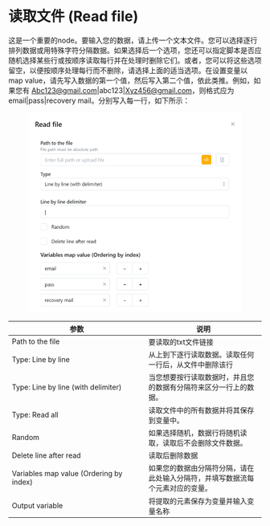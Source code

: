 # 读取文件 (Read file)

这是一个重要的node。要输入您的数据，请上传一个文本文件。您可以选择逐行排列数据或用特殊字符分隔数据。如果选择后一个选项，您还可以指定脚本是否应随机选择某些行或按顺序读取每行并在处理时删除它们。或者，您可以将这些选项留空，以便按顺序处理每行而不删除，请选择上面的适当选项。在设置变量以map value，请先写入数据的第一个值，然后写入第二个值，依此类推。例如，如果您有 Abc123@gmail.com|abc123|Xyz456@gmail.com，则格式应为 email|pass|recovery mail。分别写入每一行，如下所示：

<figure><img src="../../.gitbook/assets/image (10).png" alt=""><figcaption></figcaption></figure>

<table><thead><tr><th width="258">参数</th><th>说明</th></tr></thead><tbody><tr><td>Path to the file</td><td>要读取的txt文件链接</td></tr><tr><td>Type: Line by line</td><td>从上到下逐行读取数据。读取任何一行后，从文件中删除该行</td></tr><tr><td>Type: Line by line (with delimiter)</td><td>当您想要按行读取数据时，并且您的数据有分隔符来区分一行上的数据。</td></tr><tr><td>Type: Read all</td><td>读取文件中的所有数据并将其保存到变量中。</td></tr><tr><td>Random</td><td>如果选择随机，数据行将随机读取，读取后不会删除文件数据。</td></tr><tr><td>Delete line after read</td><td>读取后删除数据</td></tr><tr><td>Variables map value (Ordering by index)</td><td>如果您的数据由分隔符分隔，请在此处输入分隔符，并填写数据流每个元素对应的变量。</td></tr><tr><td>Output variable</td><td>将提取的元素保存为变量并输入变量名称</td></tr></tbody></table>
